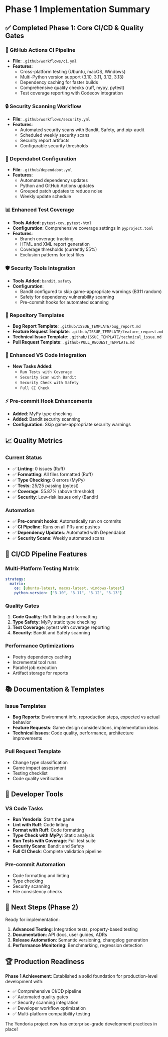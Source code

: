 # Phase 1 Implementation Summary

## ✅ Completed Phase 1: Core CI/CD & Quality Gates

### 🔄 GitHub Actions CI Pipeline
- **File**: `.github/workflows/ci.yml`
- **Features**:
  - Cross-platform testing (Ubuntu, macOS, Windows)
  - Multi-Python version support (3.10, 3.11, 3.12, 3.13)
  - Dependency caching for faster builds
  - Comprehensive quality checks (ruff, mypy, pytest)
  - Test coverage reporting with Codecov integration

### 🔒 Security Scanning Workflow
- **File**: `.github/workflows/security.yml`
- **Features**:
  - Automated security scans with Bandit, Safety, and pip-audit
  - Scheduled weekly security scans
  - Security report artifacts
  - Configurable security thresholds

### 🤖 Dependabot Configuration
- **File**: `.github/dependabot.yml`
- **Features**:
  - Automated dependency updates
  - Python and GitHub Actions updates
  - Grouped patch updates to reduce noise
  - Weekly update schedule

### 📊 Enhanced Test Coverage
- **Tools Added**: `pytest-cov`, `pytest-html`
- **Configuration**: Comprehensive coverage settings in `pyproject.toml`
- **Features**:
  - Branch coverage tracking
  - HTML and XML report generation
  - Coverage thresholds (currently 55%)
  - Exclusion patterns for test files

### 🛡️ Security Tools Integration
- **Tools Added**: `bandit`, `safety`
- **Configuration**:
  - Bandit configured to skip game-appropriate warnings (B311 random)
  - Safety for dependency vulnerability scanning
  - Pre-commit hooks for automated scanning

### 📝 Repository Templates
- **Bug Report Template**: `.github/ISSUE_TEMPLATE/bug_report.md`
- **Feature Request Template**: `.github/ISSUE_TEMPLATE/feature_request.md`
- **Technical Issue Template**: `.github/ISSUE_TEMPLATE/technical_issue.md`
- **Pull Request Template**: `.github/PULL_REQUEST_TEMPLATE.md`

### 🔧 Enhanced VS Code Integration
- **New Tasks Added**:
  - `Run Tests with Coverage`
  - `Security Scan with Bandit`
  - `Security Check with Safety`
  - `Full CI Check`

### ⚡ Pre-commit Hook Enhancements
- **Added**: MyPy type checking
- **Added**: Bandit security scanning
- **Configuration**: Skip game-appropriate security warnings

## 📈 Quality Metrics

### Current Status
- ✅ **Linting**: 0 issues (Ruff)
- ✅ **Formatting**: All files formatted (Ruff)
- ✅ **Type Checking**: 0 errors (MyPy)
- ✅ **Tests**: 25/25 passing (pytest)
- ✅ **Coverage**: 55.87% (above threshold)
- ✅ **Security**: Low-risk issues only (Bandit)

### Automation
- ✅ **Pre-commit hooks**: Automatically run on commits
- ✅ **CI Pipeline**: Runs on all PRs and pushes
- ✅ **Dependency Updates**: Automated with Dependabot
- ✅ **Security Scans**: Weekly automated scans

## 🚀 CI/CD Pipeline Features

### Multi-Platform Testing Matrix
```yaml
strategy:
  matrix:
    os: [ubuntu-latest, macos-latest, windows-latest]
    python-version: ["3.10", "3.11", "3.12", "3.13"]
```

### Quality Gates
1. **Code Quality**: Ruff linting and formatting
2. **Type Safety**: MyPy static type checking
3. **Test Coverage**: pytest with coverage reporting
4. **Security**: Bandit and Safety scanning

### Performance Optimizations
- Poetry dependency caching
- Incremental tool runs
- Parallel job execution
- Artifact storage for reports

## 📚 Documentation & Templates

### Issue Templates
- **Bug Reports**: Environment info, reproduction steps, expected vs actual behavior
- **Feature Requests**: Game design considerations, implementation ideas
- **Technical Issues**: Code quality, performance, architecture improvements

### Pull Request Template
- Change type classification
- Game impact assessment
- Testing checklist
- Code quality verification

## 🔧 Developer Tools

### VS Code Tasks
- **Run Yendoria**: Start the game
- **Lint with Ruff**: Code linting
- **Format with Ruff**: Code formatting
- **Type Check with MyPy**: Static analysis
- **Run Tests with Coverage**: Full test suite
- **Security Scans**: Bandit and Safety
- **Full CI Check**: Complete validation pipeline

### Pre-commit Automation
- Code formatting and linting
- Type checking
- Security scanning
- File consistency checks

## 🎯 Next Steps (Phase 2)

Ready for implementation:
1. **Advanced Testing**: Integration tests, property-based testing
2. **Documentation**: API docs, user guides, ADRs
3. **Release Automation**: Semantic versioning, changelog generation
4. **Performance Monitoring**: Benchmarking, regression detection

## 🏆 Production Readiness

**Phase 1 Achievement**: Established a solid foundation for production-level development with:
- ✅ Comprehensive CI/CD pipeline
- ✅ Automated quality gates
- ✅ Security scanning integration
- ✅ Developer workflow optimization
- ✅ Multi-platform compatibility testing

The Yendoria project now has enterprise-grade development practices in place!
